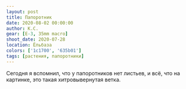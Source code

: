 ```yaml
---
layout: post
title: Папоротник
date: 2020-08-02 00:00:00
author: К.С.
gear: [E-3, 35mm macro]
shoot_date: 2020-07-28
location: Ёльбаза
colors: ['1c1700', '635b01']
tags: [растения, папоротники]
---
```

Сегодня я вспомнил, что у папоротников нет листьев, и всё, что на картинке, это такая хитровывернутая ветка.
